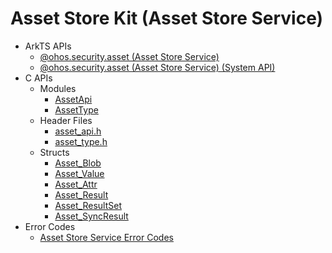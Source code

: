 # Asset Store Kit (Asset Store Service)

- ArkTS APIs<!--asset-store-arkts-->
  - [@ohos.security.asset (Asset Store Service)](js-apis-asset.md)
  <!--Del-->
  - [@ohos.security.asset (Asset Store Service) (System API)](js-apis-asset-sys.md)
  <!--DelEnd-->
- C APIs<!--asset-store-c-->
  - Modules<!--asset-store-module-->
    - [AssetApi](capi-assetapi.md)
    - [AssetType](capi-assettype.md)
  - Header Files<!--asset-store-headerfile-->
    - [asset_api.h](capi-asset-api-h.md)
    - [asset_type.h](capi-asset-type-h.md)
  - Structs<!--asset-store-struct-->
    - [Asset_Blob](capi-assettype-asset-blob.md)
    - [Asset_Value](capi-assettype-asset-value.md)
    - [Asset_Attr](capi-assettype-asset-attr.md)
    - [Asset_Result](capi-assettype-asset-result.md)
    - [Asset_ResultSet](capi-assettype-asset-resultset.md)
    - [Asset_SyncResult](capi-assettype-asset-syncresult.md)
- Error Codes<!--asset-store-arkts-errcode-->
  - [Asset Store Service Error Codes](errorcode-asset.md)

